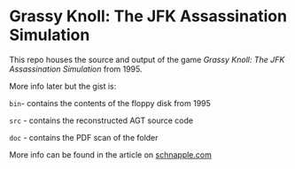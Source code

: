 # Grassy Knoll: The JFK Assassination Simulation

This repo houses the source and output of the game *Grassy Knoll: The JFK Assassination Simulation* from 1995. 

More info later but the gist is:

`bin`- contains the contents of the floppy disk from 1995

`src` - contains the reconstructed AGT source code

`doc` - contains the PDF scan of the folder

More info can be found in the article on [schnapple.com](https://schnapple.com/grassy-knoll/)